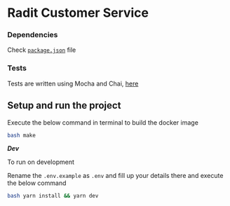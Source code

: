 # Radit Customer Service

### Dependencies

Check [`package.json`](package.json) file

### Tests

Tests are written using Mocha and Chai, [here](./tests/)

## Setup and run the project

Execute the below command in terminal to build the docker image

```bash
bash make
```

***Dev***

To run on development

Rename the `.env.example` as `.env` and fill up your details there and execute the below command
 
```bash
bash yarn install && yarn dev
```